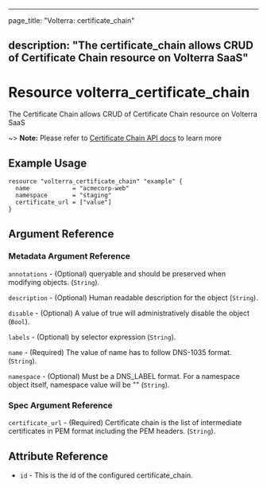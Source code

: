 ---

page_title: "Volterra: certificate_chain"

description: "The certificate_chain allows CRUD of Certificate Chain resource on Volterra SaaS"
-----------------------------------------------------------------------------------------------

Resource volterra_certificate_chain
===================================

The Certificate Chain allows CRUD of Certificate Chain resource on Volterra SaaS

~> **Note:** Please refer to [Certificate Chain API docs](https://docs.cloud.f5.com/docs/api/certificate-chain) to learn more

Example Usage
-------------

```hcl
resource "volterra_certificate_chain" "example" {
  name            = "acmecorp-web"
  namespace       = "staging"
  certificate_url = ["value"]
}

```

Argument Reference
------------------

### Metadata Argument Reference

`annotations` - (Optional) queryable and should be preserved when modifying objects. (`String`).

`description` - (Optional) Human readable description for the object (`String`).

`disable` - (Optional) A value of true will administratively disable the object (`Bool`).

`labels` - (Optional) by selector expression (`String`).

`name` - (Required) The value of name has to follow DNS-1035 format. (`String`).

`namespace` - (Optional) Must be a DNS_LABEL format. For a namespace object itself, namespace value will be "" (`String`).

### Spec Argument Reference

`certificate_url` - (Required) Certificate chain is the list of intermediate certificates in PEM format including the PEM headers. (`String`).

Attribute Reference
-------------------

-	`id` - This is the id of the configured certificate_chain.
